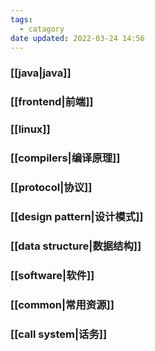 ```yaml
---
tags:
  - catagory
date updated: 2022-03-24 14:56
---
```


### [[java|java]]

### [[frontend|前端]]

### [[linux]]

### [[compilers|编译原理]]

### [[protocol|协议]]

### [[design pattern|设计模式]]

### [[data structure|数据结构]]

### [[software|软件]]

### [[common|常用资源]]

### [[call system|话务]]
